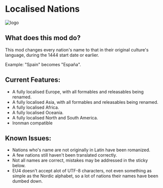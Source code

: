 # Localised Nations
![logo](https://i.imgur.com/ahnP1ZH.png)


## What does this mod do?
This mod changes every nation's name to that in their original culture's language, during the 1444 start date or earlier.

Example: "Spain" becomes "España".

## Current Features:

* A fully localised Europe, with all formables and releasables being renamed.
* A fully localised Asia, with all formables and releasables being renamed.
* A fully localised Africa.
* A fully localised Oceania.
* A fully localised North and South America.
* Ironman compatible

## Known Issues:

* Nations who's name are not originally in Latin have been romanized.
* A few nations still haven't been translated correctly.
* Not all names are correct, mistakes may be addressed in the sticky below.
* EU4 doesn't accept alot of UTF-8 characters, not even something as simple as the Nordic alphabet, so a lot of nations their names have been dumbed down.
